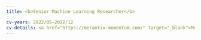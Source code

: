 ```yaml
---
title: <b>Senior Machine Learning Researcher</b>

cv-years: 2022/05–2022/12
cv-details: <a href="https://merantix-momentum.com/" target="_blank">Merantix Momentum</a>, Berlin, Germany
---
```

